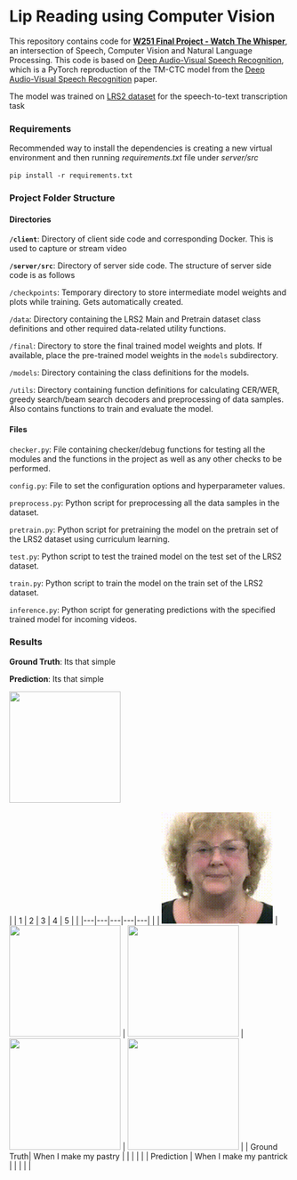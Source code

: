 # Lip Reading using Computer Vision
<p>This repository contains code for <a href="https://docs.google.com/presentation/d/1lPaB38kn4XwAjf0Ya3lOK3RCUFNOQxvClmmLVRwNKDs/edit?usp=sharing"><b>W251 Final Project - Watch The Whisper</b></a>, an intersection of Speech, Computer Vision and Natural Language Processing. This code is based on <a href="https://github.com/LordMartian/deep_avsr" rel="nofollow">Deep Audio-Visual Speech Recognition</a>, which is a PyTorch reproduction of the TM-CTC model from the <a href="https://arxiv.org/abs/1809.02108" rel="nofollow">Deep Audio-Visual Speech Recognition</a> paper.</p>

<p>The model was trained on <a href="http://www.robots.ox.ac.uk/~vgg/data/lip_reading/lrs2.html" rel="nofollow">LRS2 dataset</a> for the speech-to-text transcription task</p>

<h3>Requirements</h3>
Recommended way to install the dependencies is creating a new virtual environment and then running <i>requirements.txt</i> file under <i>server/src</i>

<code>pip install -r requirements.txt</code>

<h3>Project Folder Structure</h3>
<h4>Directories</h4>
<p><code><b>/client</b></code>: Directory of client side code and corresponding Docker. This is used to capture or stream video</p>
<p><code><b>/server/src</b></code>: Directory of server side code. The structure of server side code is as follows</p>
  
<p><code>/checkpoints</code>: Temporary directory to store intermediate model weights and plots while training. Gets automatically created.</p>
<code>/data</code>: Directory containing the LRS2 Main and Pretrain dataset class definitions and other required data-related utility functions.</p>
<code>/final</code>: Directory to store the final trained model weights and plots. If available, place the pre-trained model weights in the <code>models</code> subdirectory.</p>
<code>/models</code>: Directory containing the class definitions for the models.</p>
<code>/utils</code>: Directory containing function definitions for calculating CER/WER, greedy search/beam search decoders and preprocessing of data samples. Also contains functions to train and evaluate the model.</p>

<h4>Files</h4>
<p><code>checker.py</code>: File containing checker/debug functions for testing all the modules and the functions in the project as well as any other checks to be performed.</p>
<code>config.py</code>: File to set the configuration options and hyperparameter values.</p>
<code>preprocess.py</code>: Python script for preprocessing all the data samples in the dataset.</p>
<code>pretrain.py</code>: Python script for pretraining the model on the pretrain set of the LRS2 dataset using curriculum learning.</p>
<code>test.py</code>: Python script to test the trained model on the test set of the LRS2 dataset.</p>
<code>train.py</code>: Python script to train the model on the train set of the LRS2 dataset.</p>
<code>inference.py</code>: Python script for generating predictions with the specified trained model for incoming videos.</p>

### Results
**Ground Truth**: Its that simple

**Prediction**: Its that simple

<img src="./images/Shobha_ItsThatSimple.gif" width="200" height="200">

| | 1  | 2  | 3  | 4  | 5  |
| |---|---|---|---|---|
| | <img src="./images/professional.gif" width="200" height="200">  |  <img src="./images/Shobha_ItsThatSimple.gif" width="200" height="200"> | <img src="./images/Shobha_ItsThatSimple.gif" width="200" height="200">  |  <img src="./images/Shobha_ItsThatSimple.gif" width="200" height="200"> |  <img src="./images/Shobha_ItsThatSimple.gif" width="200" height="200"> |
| Ground Truth| When I make my pastry  |   |   |   |   |
| Prediction |  When I make my pantrick |   |   |   |   |
